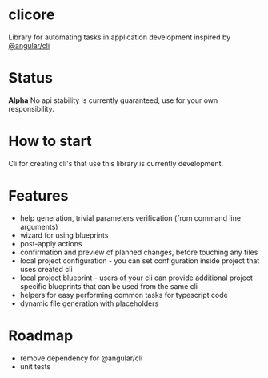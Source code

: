 # clicore

Library for automating tasks in application development inspired by [@angular/cli](https://github.com/angular/angular-cli)

# Status
**Alpha** No api stability is currently guaranteed, use for your own responsibility.

# How to start
Cli for creating cli's that use this library is currently development.

# Features
 * help generation, trivial parameters verification (from command line arguments)
 * wizard for using blueprints
 * post-apply actions
 * confirmation and preview of planned changes, before touching any files 
 * local project configuration - you can set configuration inside project that uses created cli
 * local project blueprint - users of your cli can provide additional project specific blueprints that can be used from the same cli
 * helpers for easy performing common tasks for typescript code
 * dynamic file generation with placeholders

# Roadmap
 * remove dependency for @angular/cli
 * unit tests

